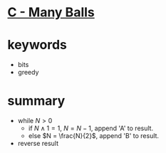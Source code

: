 # [C - Many Balls](https://atcoder.jp/contests/abc216/tasks/abc216_c)


# keywords 
- bits
- greedy


# summary
- while $N > 0$
  - if $N \land 1 = 1$, $N = N - 1$, append 'A' to result.
  - else $N = \frac{N}{2}$, append 'B' to result.
- reverse result      
  